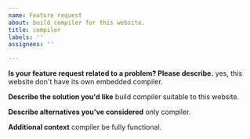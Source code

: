 ```yaml
---
name: Feature request
about: build compiler for this website.
title: compiler
labels: ''
assignees: ''

---
```


**Is your feature request related to a problem? Please describe.**
yes, this website don't have its own embedded compiler.

**Describe the solution you'd like**
build compiler suitable to this website.

**Describe alternatives you've considered**
only compiler.

**Additional context**
compiler be fully functional.
